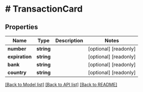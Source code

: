 # # TransactionCard

## Properties

Name | Type | Description | Notes
------------ | ------------- | ------------- | -------------
**number** | **string** |  | [optional] [readonly]
**expiration** | **string** |  | [optional] [readonly]
**bank** | **string** |  | [optional] [readonly]
**country** | **string** |  | [optional] [readonly]

[[Back to Model list]](../../README.md#models) [[Back to API list]](../../README.md#endpoints) [[Back to README]](../../README.md)

